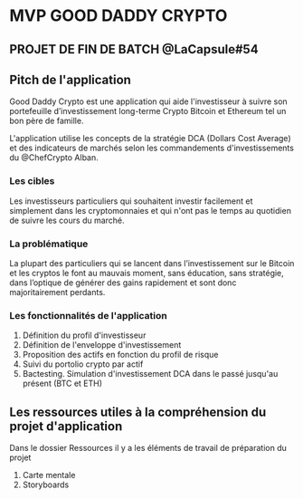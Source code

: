 # MVP GOOD DADDY CRYPTO 
## PROJET DE FIN DE BATCH @LaCapsule#54

## Pitch de l'application 

Good Daddy Crypto est une application qui aide l'investisseur à suivre son portefeuille d’investissement long-terme Crypto Bitcoin et Ethereum tel un bon père de famille. 

 L'application utilise les concepts de la  stratégie DCA (Dollars Cost Average) et des indicateurs de marchés selon les commandements d'investissements du @ChefCrypto Alban.
### Les cibles

Les investisseurs particuliers qui souhaitent investir facilement et simplement dans les cryptomonnaies et qui n'ont pas le temps au quotidien de suivre les cours du marché. 

### La problématique

La plupart des particuliers qui se lancent dans l’investissement sur le Bitcoin et les cryptos le font au mauvais moment, sans éducation, sans stratégie, dans l’optique de générer des gains rapidement et sont donc majoritairement perdants.

### Les fonctionnalités de l'application

1. Définition du profil d'investisseur
2. Définition de l'enveloppe d'investissement
3. Proposition des actifs en fonction du profil de risque
4. Suivi du portolio crypto par actif
5. Bactesting. Simulation d'investissement DCA dans le passé jusqu'au présent (BTC et ETH)


## Les ressources utiles à la compréhension du projet d'application
Dans le dossier Ressources il y a les éléments de travail de préparation du projet 

1. Carte mentale
2. Storyboards

